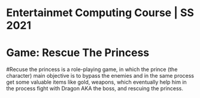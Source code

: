 # Entertainmet Computing Course | SS 2021

# Game: Rescue The Princess

#Recuse the princess is a role-playing game, in which the prince (the character) main objective is to bypass the enemies and in the same process get some valuable items like gold, weapons, which eventually help him in the process fight with Dragon AKA the boss, and rescuing the princess.
